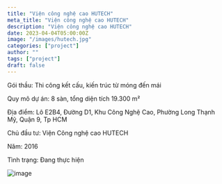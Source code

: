 ```yaml
---
title: "Viện công nghệ cao HUTECH"
meta_title: "Viện công nghệ cao HUTECH"
description: "Viện công nghệ cao HUTECH"
date: 2023-04-04T05:00:00Z
image: "/images/hutech.jpg"
categories: ["project"]
author: ""
tags: ["project"]
draft: false
---
```


Gói thầu: Thi công kết cấu, kiến trúc từ móng đến mái

Quy mô dự án: 8 sàn, tổng diện tích 19.300 m²

Địa điểm: Lô E2B4, Đường D1, Khu Công Nghệ Cao, Phường Long Thạnh Mỹ, Quận 9, Tp HCM

Chủ đầu tư: Viện Công nghệ cao HUTECH

Năm: 2016

Tình trạng: Đang thực hiện

![image](/images/hutech.jpg)
